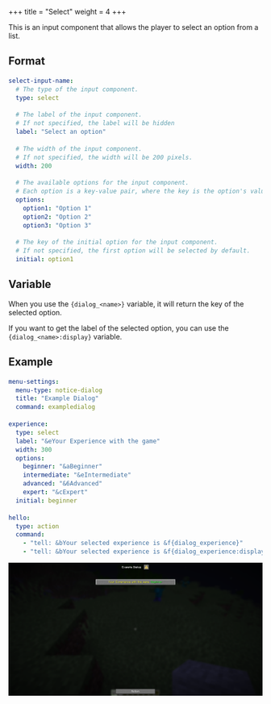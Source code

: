 +++
title = "Select"
weight = 4
+++

This is an input component that allows the player to select an option from a list.

## Format

```yaml
select-input-name:
  # The type of the input component.
  type: select

  # The label of the input component.
  # If not specified, the label will be hidden
  label: "Select an option"

  # The width of the input component.
  # If not specified, the width will be 200 pixels.
  width: 200

  # The available options for the input component.
  # Each option is a key-value pair, where the key is the option's value and the value is the option's label.
  options:
    option1: "Option 1"
    option2: "Option 2"
    option3: "Option 3"

  # The key of the initial option for the input component.
  # If not specified, the first option will be selected by default.
  initial: option1
```

## Variable

When you use the `{dialog_<name>}` variable, it will return the key of the selected option.

If you want to get the label of the selected option, you can use the `{dialog_<name>:display}` variable.

## Example

```yaml
menu-settings:
  menu-type: notice-dialog
  title: "Example Dialog"
  command: exampledialog

experience:
  type: select
  label: "&eYour Experience with the game"
  width: 300
  options:
    beginner: "&aBeginner"
    intermediate: "&eIntermediate"
    advanced: "&6Advanced"
    expert: "&cExpert"
  initial: beginner

hello:
  type: action
  command:
    - "tell: &bYour selected experience is &f{dialog_experience}"
    - "tell: &bYour selected experience is &f{dialog_experience:display}"
```

![Example](example.png)
